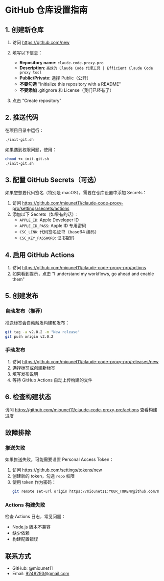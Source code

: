 # GitHub 仓库设置指南

## 1. 创建新仓库

1. 访问 https://github.com/new
2. 填写以下信息：
   - **Repository name**: `claude-code-proxy-pro`
   - **Description**: `高效的 Claude Code 代理工具 | Efficient Claude Code proxy tool`
   - **Public/Private**: 选择 Public（公开）
   - **不要勾选** "Initialize this repository with a README"
   - **不要添加** .gitignore 和 License（我们已经有了）

3. 点击 "Create repository"

## 2. 推送代码

在项目目录中运行：

```bash
./init-git.sh
```

如果遇到权限问题，使用：

```bash
chmod +x init-git.sh
./init-git.sh
```

## 3. 配置 GitHub Secrets（可选）

如果您想要代码签名（特别是 macOS），需要在仓库设置中添加 Secrets：

1. 访问 https://github.com/miounet11/claude-code-proxy-pro/settings/secrets/actions
2. 添加以下 Secrets（如果有的话）：
   - `APPLE_ID`: Apple Developer ID
   - `APPLE_ID_PASS`: Apple ID 专用密码
   - `CSC_LINK`: 代码签名证书（base64 编码）
   - `CSC_KEY_PASSWORD`: 证书密码

## 4. 启用 GitHub Actions

1. 访问 https://github.com/miounet11/claude-code-proxy-pro/actions
2. 如果看到提示，点击 "I understand my workflows, go ahead and enable them"

## 5. 创建发布

### 自动发布（推荐）

推送标签会自动触发构建和发布：

```bash
git tag -a v2.0.2 -m "New release"
git push origin v2.0.2
```

### 手动发布

1. 访问 https://github.com/miounet11/claude-code-proxy-pro/releases/new
2. 选择标签或创建新标签
3. 填写发布说明
4. 等待 GitHub Actions 自动上传构建的文件

## 6. 检查构建状态

访问 https://github.com/miounet11/claude-code-proxy-pro/actions 查看构建进度

## 故障排除

### 推送失败

如果推送失败，可能需要设置 Personal Access Token：

1. 访问 https://github.com/settings/tokens/new
2. 创建新的 token，勾选 `repo` 权限
3. 使用 token 作为密码：
   ```bash
   git remote set-url origin https://miounet11:YOUR_TOKEN@github.com/miounet11/claude-code-proxy-pro.git
   ```

### Actions 构建失败

检查 Actions 日志，常见问题：
- Node.js 版本不兼容
- 缺少依赖
- 构建配置错误

## 联系方式

- GitHub: @miounet11
- Email: 9248293@gmail.com
